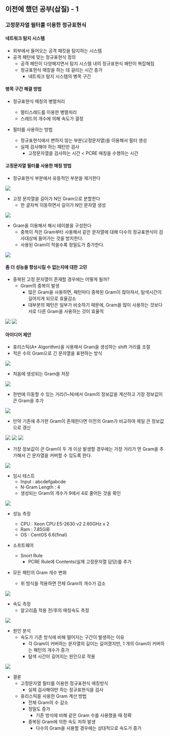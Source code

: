 ## 이전에 했던 공부(삽질) - 1

### 고정문자열 필터를 이용한 정규표현식

#### 네트워크 탐지 시스템
* 외부에서 들어오는 공격 패킷을 탐지하는 시스템
* 공격 패턴에 맞는 정규표현식 정의
	* 공격 패턴이 다양해지면서 탐지 시스템 내의 정규표현식 패턴이 복잡해짐
	* 정규표현식 매칭을 하는 데 걸리는 시간 증가
		* 네트워크 탐지 시스템의 병목 구간

#### 병목 구간 해결 방법
* 정규표현식 매칭의 병렬처리
	* 멀티스레드를 이용한 병렬처리
	* 스레드의 개수에 의해 속도가 결정

* 필터를 사용하는 방법
	* 정규표현식에서 변하지 않는 부분(고정문자열)을 이용해서 필터 생성
	* 실제 검사해야 하는 패턴만 검사
		* 고정문자열을 검사하는 시간 < PCRE 매칭을 수행하는 시간

#### 고정문자열 필터를 사용한 매칭 방법
* 정규표현식 부분에서 유동적인 부분을 제거한다

![](/image/20170211_img1.JPG)

* 고정 문자열을 길이가 N인 Gram으로 분할한다
	* 한 글자씩 이동하면서 길이가 N인 문자열 생성

![](/image/20170211_img2.JPG)

* Gram을 이용해서 해시 테이블을 구성한다
	* 중복이 적은 Gram부터 사용해서 같은 문자열에 대해 다수의 정규표현식이 검사대상에 들어가는 것을 방지한다.
	* 사용된 Gram이 적을수록 정밀도가 증가한다.
	
![](/image/20170211_img3.JPG)

#### 좀 더 성능을 향상시킬 수 없는지에 대한 고민
* 중복된 고정 문자열이 존재할 경우에는 어떻게 될까?
	* Gram의 중복이 발생
		* 많은 Gram을 사용하면, 패턴마다 중복된 Gram이 많아져서, 탐색시간이 길어지게 되므로 효율감소
		* 대부분의 패턴은 일부가 비슷하기 때문에, Gram을 많이 사용하는 것보다 서로 다른 Gram을 사용하는 것이 효율적

![](/image/20170211_img4.JPG)
![](/image/20170211_img5.JPG)

#### 아이디어 제안
* 휴리스틱(A\* Algorithm)을 사용해서 Gram을 생성하는 shift 거리를 조절
* 적은 수의 Gram으로 긴 문자열을 표현하는 방식

![](/image/20170211_img6.JPG)

* 처음에 생성되는 Gram을 저장

![](/image/20170211_img7.JPG)

* 한번에 이동할 수 있는 거리(1~N)에서 Gram의 정보값을 계산하고 가장 정보값이 큰 Gram을 추가

![](/image/20170211_img8.JPG)

* 만약 기존에 추가한 Gram이 존재한다면 이전의 Gram가 비교하여 제일 큰 정보값으로 갱신

![](/image/20170211_img9.JPG)
![](/image/20170211_img10.JPG)
![](/image/20170211_img11.JPG)

* 가장 정보값이 큰 Gram이 두 개 이상 발생할 경우에는 가장 거리가 먼 Gram을 추가해서 긴 문자열을 커버할 수 있도록 한다.

![](/image/20170211_img12.JPG)

* 임시 테스트
	* Input : abcdefgabcde
	* N-Gram Length : 4
	* 생성되는 Gram의 개수가 9에서 4로 줄어든 것을 확인

![](/image/20170211_img13.JPG)

* 성능 측정
	* CPU : Xeon CPU E5-2630 v2 2.60GHz x 2
	* Ram : 7.85GiB
	* OS : CentOS 6.6(final)

* 소프트웨어
	* Snort Rule
		* PCRE Rule에 Contents(실제 고정문자열 담당)를 추가

* 모든 패턴의 Gram 개수 변화
	* 위 방식을 적용하면 전체 Gram의 개수가 감소

![](/image/20170211_img14.JPG)

* 속도 측정
	* 알고리즘 적용 전/후의 매칭속도 측정

![](/image/20170211_img15.JPG)

* 원인 분석
	* 속도가 기존 방식에 비해 떨어지는 구간이 발생하는 이유
		* 각 Gram이 커버하는 문자열의 길이는 길어졌지만, 1 개의 Gram이 커버하는 패턴의 개수가 증가
		* 탐색 시간이 길어지는 원인으로 작용

![](/image/20170211_img16.JPG)

* 결론
	* 고정문자열 필터를 이용한 정규표현식 매칭방식
		* 실제 검사해야만 하는 정규표현식을 검사
	* 휴리스틱을 사용한 Gram 계산 방법
		* 전체 Gram의 수 감소
		* 정밀도 증가
			* 기존 방식에 비해 같은 Gram 수를 사용했을 때 정확
		* 중복된 Gram에 의한 속도 저하 발생
			* 다수의 Gram을 사용할 경우에는 상대적으로 속도가 증가

